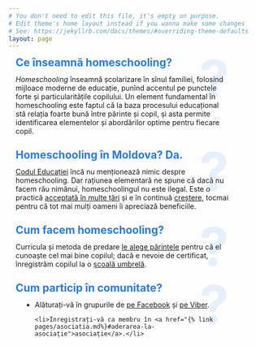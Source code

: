 ```yaml
---
# You don't need to edit this file, it's empty on purpose.
# Edit theme's home layout instead if you wanna make some changes
# See: https://jekyllrb.com/docs/themes/#overriding-theme-defaults
layout: page
---
```


<style>
.post-header {
  display: none;
}

section.blurb {
  margin: 2em 1em 1em;
  max-width: 30em;
  position: relative;
}

section.blurb h2:before {
  content: "?";
  position: absolute;
  right: 0;
  margin-top: -0.1em;
  font-size: 5em;
  font-weight: bold;
  opacity: 0.1;
  line-height: 1;
  pointer-events: none;
}

section.blurb:first-of-type {
  margin-top: 0;
}

section.blurb h2 {
  margin: 0 0 0.25em 0;
  line-height: 1;
  color: #2a7ae2;
}
</style>

<section class="blurb">
  <h2>Ce înseamnă homeschooling?</h2>

  <p><dfn>Homeschooling</dfn> înseamnă școlarizare în sînul familiei, folosind
  mijloace moderne de educație, punînd accentul pe punctele forte și
  particularitățile copilului. Un element fundamental în homeschooling este
  faptul că la baza procesului educațional stă relația foarte bună între
  părinte și copil, și asta permite identificarea elementelor și abordărilor optime
  pentru fiecare copil.</p>
</section>

<section class="blurb">
  <h2>Homeschooling în Moldova? Da.</h2>


  <p><a href="https://www.legis.md/cautare/getResults?doc_id=110112&lang=ro" target="_blank">Codul
  Educației</a> încă nu menționează nimic despre homeschooling. Dar rațiunea
  elementară ne spune că dacă nu facem rău nimănui, homeschoolingul nu este
  ilegal. Este o practică <a href="https://publications.europa.eu/s/kgMm"
  target="_blank">acceptată în multe țări</a> și e în continuă <a
  href="https://en.wikipedia.org/wiki/Homeschooling_international_status_and_statistics"
  target="_blank" >creștere</a>, tocmai pentru că tot mai mulți oameni îi
  apreciază beneficiile.</p>
</section>

<section class="blurb">
  <h2>Cum facem homeschooling?</h2>

  <p>Curricula și metoda de predare <a href="{% link pages/resurse.md %}">le
  alege părintele</a> pentru că el cunoaște cel mai bine copilul; dacă e nevoie
  de certificat, înregistrăm copilul la o <a href="{% link pages/resurse.md
  %}/#școli-online">școală umbrelă</a>.</p>
</section>

<section class="blurb">
  <h2>Cum particip în comunitate?</h2>

  <ul style="margin-left: 1em">
    <li>
      Alăturați-vă în grupurile de
      <a href="https://www.facebook.com/groups/HomeschoolingMoldova/">pe Facebook</a> și
      <a href="https://invite.viber.com/?g2=AQBvshCU3BA6JUrirMsLU95p5lABQnK3RVEQX6k4tbMyKIApsymCL5gV%2F7KXCtoo">pe Viber</a>.
    </li>

    <li>Înregistrați-vă ca membru în <a href="{% link pages/asociatia.md%}#aderarea-la-asociație">asociație</a>.</li>
  </ul>
</section>
